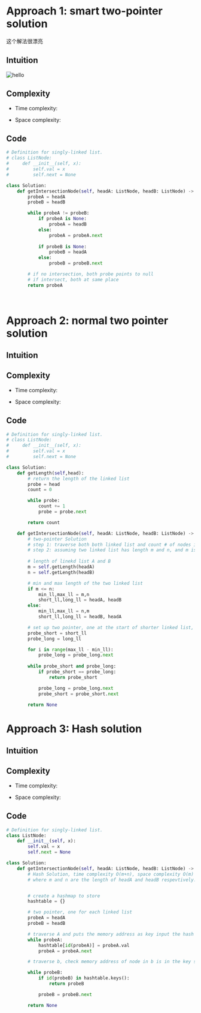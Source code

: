 # Approach 1: smart two-pointer solution 
<!-- Describe your approach to solving the problem. -->
这个解法很漂亮

## Intuition
<!-- Describe your first thoughts on how to solve this problem. -->

![hello](https://github.com/a4lamber/Leetcode/blob/master/LeetCode/Linkedlist/160-intersection-of-two-linked-list/160-linked-list-intersection.gif)

## Complexity
- Time complexity:
<!-- Add your time complexity here, e.g. $$O(n)$$ -->

- Space complexity:
<!-- Add your space complexity here, e.g. $$O(n)$$ -->

## Code
```python
# Definition for singly-linked list.
# class ListNode:
#     def __init__(self, x):
#         self.val = x
#         self.next = None

class Solution:
    def getIntersectionNode(self, headA: ListNode, headB: ListNode) -> Optional[ListNode]:
        probeA = headA
        probeB = headB

        while probeA != probeB:
            if probeA is None:
                probeA = headB
            else:
                probeA = probeA.next
            
            if probeB is None:
                probeB = headA
            else:
                probeB = probeB.next

        # if no intersection, both probe points to null
        # if intersect, both at same place
        return probeA
            
            
```


# Approach 2: normal two pointer solution
<!-- Describe your approach to solving the problem. -->

## Intuition
<!-- Describe your first thoughts on how to solve this problem. -->


## Complexity
- Time complexity:
<!-- Add your time complexity here, e.g. $$O(n)$$ -->

- Space complexity:
<!-- Add your space complexity here, e.g. $$O(n)$$ -->

## Code
```python
# Definition for singly-linked list.
# class ListNode:
#     def __init__(self, x):
#         self.val = x
#         self.next = None

class Solution:
    def getLength(self,head):
        # return the length of the linked list
        probe = head
        count = 0

        while probe:
            count += 1
            probe = probe.next

        return count

    def getIntersectionNode(self, headA: ListNode, headB: ListNode) -> Optional[ListNode]:
        # two-pointer Solution
        # step 1: traverse both both linked list and count # of nodes in both
        # step 2: assuming two linked list has length m and n, and m is the smaller one. compare the shorter linked list n nodes, with the last n nodes of the linked list with length m
        
        # length of linekd list A and B  
        m = self.getLength(headA)
        n = self.getLength(headB)

        # min and max length of the two linked list
        if m <= n:
            min_ll,max_ll = m,n
            short_ll,long_ll = headA, headB
        else:
            min_ll,max_ll = n,m
            short_ll,long_ll = headB, headA

        # set up two pointer, one at the start of shorter linked list, another one max-min away from the start position of the longer linked list
        probe_short = short_ll
        probe_long = long_ll

        for i in range(max_ll - min_ll):
            probe_long = probe_long.next
        
        while probe_short and probe_long:
            if probe_short == probe_long:
                return probe_short

            probe_long = probe_long.next
            probe_short = probe_short.next

        return None
```

# Approach 3: Hash solution
<!-- Describe your approach to solving the problem. -->

## Intuition
<!-- Describe your first thoughts on how to solve this problem. -->


## Complexity
- Time complexity:
<!-- Add your time complexity here, e.g. $$O(n)$$ -->

- Space complexity:
<!-- Add your space complexity here, e.g. $$O(n)$$ -->

## Code
```python
# Definition for singly-linked list.
class ListNode:
    def __init__(self, x):
        self.val = x
        self.next = None

class Solution:
    def getIntersectionNode(self, headA: ListNode, headB: ListNode) -> Optional[ListNode]:
        # Hash Solution, time complexity O(m+n), space complexity O(m)
        # where m and n are the length of headA and headB respevtively.


        # create a hashmap to store
        hashtable = {}

        # two pointer, one for each linked list
        probeA = headA
        probeB = headB

        # traverse A and puts the memory address as key input the hash
        while probeA:
            hashtable[id(probeA)] = probeA.val        
            probeA = probeA.next

        # traverse b, check memory address of node in b is in the key space of the hash

        while probeB:
            if id(probeB) in hashtable.keys():
                return probeB

            probeB = probeB.next

        return None            
```

